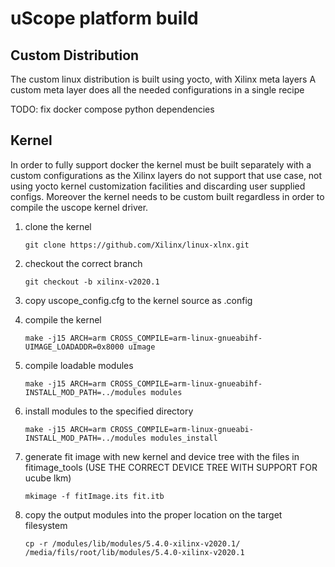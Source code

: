 uScope platform build
==============

Custom Distribution
-----------------

The custom linux distribution is built using yocto, with Xilinx meta layers
A custom meta layer does all the needed configurations in a single recipe


TODO: 
    fix docker compose python dependencies

Kernel 
-----------------

In order to fully support docker the kernel must be built separately with a custom configurations
as the Xilinx layers do not support that use case, not using yocto kernel customization facilities and discarding user supplied
configs. Moreover the kernel needs to be custom built regardless in order to compile the uscope kernel driver.


1. clone the kernel

    `git clone https://github.com/Xilinx/linux-xlnx.git`

2. checkout the correct branch

    `git checkout -b xilinx-v2020.1`

3. copy uscope_config.cfg to the kernel source as .config

4. compile the kernel

    `make -j15 ARCH=arm CROSS_COMPILE=arm-linux-gnueabihf- UIMAGE_LOADADDR=0x8000 uImage`

5. compile loadable modules

    `make -j15 ARCH=arm CROSS_COMPILE=arm-linux-gnueabihf- INSTALL_MOD_PATH=../modules modules`

6. install modules to the specified directory

    `make -j15 ARCH=arm CROSS_COMPILE=arm-linux-gnueabi- INSTALL_MOD_PATH=../modules modules_install`

7. generate fit image with new kernel and device tree with the files in fitimage_tools (USE THE CORRECT DEVICE TREE WITH SUPPORT FOR ucube lkm)

    `mkimage -f fitImage.its fit.itb`

7. copy the output modules into the proper location on the target filesystem

    `cp -r /modules/lib/modules/5.4.0-xilinx-v2020.1/ /media/fils/root/lib/modules/5.4.0-xilinx-v2020.1 `
